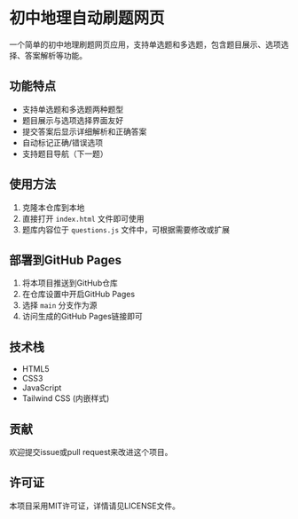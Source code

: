 # 初中地理自动刷题网页

一个简单的初中地理刷题网页应用，支持单选题和多选题，包含题目展示、选项选择、答案解析等功能。

## 功能特点
- 支持单选题和多选题两种题型
- 题目展示与选项选择界面友好
- 提交答案后显示详细解析和正确答案
- 自动标记正确/错误选项
- 支持题目导航（下一题）

## 使用方法
1. 克隆本仓库到本地
2. 直接打开 `index.html` 文件即可使用
3. 题库内容位于 `questions.js` 文件中，可根据需要修改或扩展

## 部署到GitHub Pages
1. 将本项目推送到GitHub仓库
2. 在仓库设置中开启GitHub Pages
3. 选择 `main` 分支作为源
4. 访问生成的GitHub Pages链接即可

## 技术栈
- HTML5
- CSS3
- JavaScript
- Tailwind CSS (内嵌样式)

## 贡献
欢迎提交issue或pull request来改进这个项目。

## 许可证
本项目采用MIT许可证，详情请见LICENSE文件。